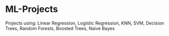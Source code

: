 # ML-Projects

Projects using: Linear Regression, Logistic Regression, KNN, SVM, Decision Trees, Random Forests, Boosted Trees, Naive Bayes
